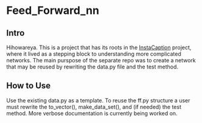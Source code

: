 Feed_Forward_nn
===============
Intro
-----
Hihowareya. This is a project that has its roots in the [InstaCaption](https://github.com/myoniles/InstaCaption) project, where it lived as a stepping block to understanding more complicated networks.
The main purspose of the separate repo was to create a network that may be reused by rewriting the data.py file and the test method.

How to Use
----------
Use the existing data.py as a template. To reuse the ff.py structure a user must rewrite the to_vector(), make_data_set(), and (if needed) the test method. More verbose documentation is currently being worked on.
